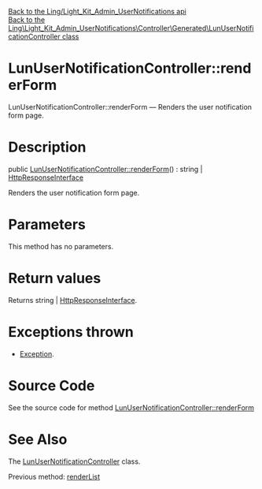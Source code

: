 [Back to the Ling/Light_Kit_Admin_UserNotifications api](https://github.com/lingtalfi/Light_Kit_Admin_UserNotifications/blob/master/doc/api/Ling/Light_Kit_Admin_UserNotifications.md)<br>
[Back to the Ling\Light_Kit_Admin_UserNotifications\Controller\Generated\LunUserNotificationController class](https://github.com/lingtalfi/Light_Kit_Admin_UserNotifications/blob/master/doc/api/Ling/Light_Kit_Admin_UserNotifications/Controller/Generated/LunUserNotificationController.md)


LunUserNotificationController::renderForm
================



LunUserNotificationController::renderForm — Renders the user notification form page.




Description
================


public [LunUserNotificationController::renderForm](https://github.com/lingtalfi/Light_Kit_Admin_UserNotifications/blob/master/doc/api/Ling/Light_Kit_Admin_UserNotifications/Controller/Generated/LunUserNotificationController/renderForm.md)() : string | [HttpResponseInterface](https://github.com/lingtalfi/Light/blob/master/doc/api/Ling/Light/Http/HttpResponseInterface.md)




Renders the user notification form page.




Parameters
================

This method has no parameters.


Return values
================

Returns string | [HttpResponseInterface](https://github.com/lingtalfi/Light/blob/master/doc/api/Ling/Light/Http/HttpResponseInterface.md).


Exceptions thrown
================

- [Exception](http://php.net/manual/en/class.exception.php).&nbsp;







Source Code
===========
See the source code for method [LunUserNotificationController::renderForm](https://github.com/lingtalfi/Light_Kit_Admin_UserNotifications/blob/master/Controller/Generated/LunUserNotificationController.php#L43-L66)


See Also
================

The [LunUserNotificationController](https://github.com/lingtalfi/Light_Kit_Admin_UserNotifications/blob/master/doc/api/Ling/Light_Kit_Admin_UserNotifications/Controller/Generated/LunUserNotificationController.md) class.

Previous method: [renderList](https://github.com/lingtalfi/Light_Kit_Admin_UserNotifications/blob/master/doc/api/Ling/Light_Kit_Admin_UserNotifications/Controller/Generated/LunUserNotificationController/renderList.md)<br>

